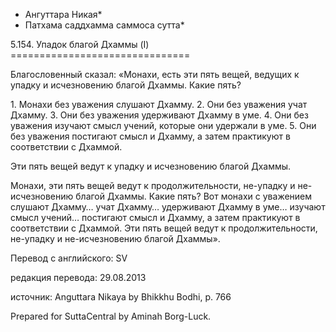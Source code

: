 * Ангуттара Никая*
* Патхама саддхамма саммоса сутта*

5\.154\. Упадок благой Дхаммы \(I\)
\=\=\=\=\=\=\=\=\=\=\=\=\=\=\=\=\=\=\=\=\=\=\=\=\=\=\=\=\=\=\=

Благословенный сказал: «Монахи, есть эти пять вещей, ведущих к упадку и исчезновению благой Дхаммы\. Какие пять?

1\. Монахи без уважения слушают Дхамму\.
2\. Они без уважения учат Дхамму\.
3\. Они без уважения удерживают Дхамму в уме\.
4\. Они без уважения изучают смысл учений, которые они удержали в уме\.
5\. Они без уважения постигают смысл и Дхамму, а затем практикуют в соответствии с Дхаммой\.

Эти пять вещей ведут к упадку и исчезновению благой Дхаммы\.

Монахи, эти пять вещей ведут к продолжительности, не\-упадку и не\-исчезновению благой Дхаммы\. Какие пять? Вот монахи с уважением слушают Дхамму… учат Дхамму… удерживают Дхамму в уме… изучают смысл учений… постигают смысл и Дхамму, а затем практикуют в соответствии с Дхаммой\. Эти пять вещей ведут к продолжительности, не\-упадку и не\-исчезновению благой Дхаммы»\.

Перевод с английского: SV

редакция перевода: 29\.08\.2013

источник: Anguttara Nikaya by Bhikkhu Bodhi, p\. 766

Prepared for SuttaCentral by Aminah Borg\-Luck\.